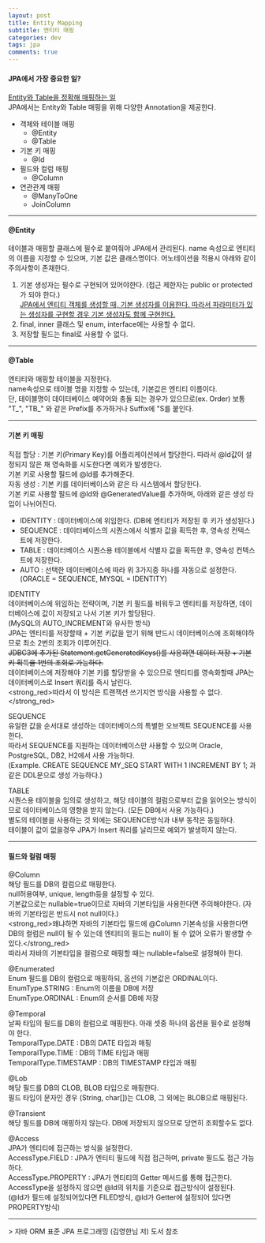 ```yaml
---
layout: post
title: Entity Mapping
subtitle: 엔티티 매핑
categories: dev
tags: jpa
comments: true
---
```



#### JPA에서 가장 중요한 일?
<u>Entity와 Table을 정확해 매핑하는 일</u>  
JPA에서는 Entity와 Table 매핑을 위해 다양한 Annotation을 제공한다.  
- 객체와 테이블 매핑
  + @Entity
  + @Table
- 기본 키 매핑
  + @Id
- 필드와 컬럼 매핑
  + @Column
- 연관관계 매핑
  + @ManyToOne
  + JoinColumn
<hr>

#### @Entity
테이블과 매핑할 클래스에 필수로 붙여줘야 JPA에서 관리된다.
name 속성으로 엔티티의 이름을 지정할 수 있으며, 기본 값은 클래스명이다.
어노테이션을 적용시 아래와 같이 주의사항이 존재한다.
1. 기본 생성자는 필수로 구현되어 있어야한다. (접근 제한자는 public or protected가 되야 한다.)  
<u>JPA에서 엔티티 객체를 생성할 때, 기본 생성자를 이용한다. 따라서 파라미터가 있는 생성자를 구현할 경우 기본 생성자도 함께 구현한다.</u>  
2. final, inner 클래스 및 enum, interface에는 사용할 수 없다.  
3. 저장할 필드는 final로 사용할 수 없다.  
<hr>

#### @Table
엔티티와 매핑할 테이블을 지정한다.  
name속성으로 테이블 명을 지정할 수 있는데, 기본값은 엔티티 이름이다.  
단, 테이블명이 데이터베이스 예약어와 충돌 되는 경우가 있으므로(ex. Order) 보통 "T_", "TB_" 와 같은 Prefix를 추가하거나 Suffix에 "S를 붙인다. 
<hr>

#### 기본 키 매핑
직접 할당 : 기본 키(Primary Key)를 어플리케이션에서 할당한다. 따라서 @Id값이 설정되지 않은 채 영속화를 시도한다면 예외가 발생한다.  
기본 키로 사용할 필드에 @Id를 추가해준다.  
자동 생성 : 기본 키를 데이터베이스와 같은 타 시스템에서 할당한다.  
기본 키로 사용할 필드에 @Id와 @GeneratedValue를 추가하며, 아래와 같은 생성 타입이 나뉘어진다.  
  - IDENTITY : 데이터베이스에 위임한다. (DB에 엔티티가 저장된 후 키가 생성된다.)  
  - SEQUENCE : 데이터베이스의 시퀀스에서 식별자 값을 획득한 후, 영속성 컨텍스트에 저장한다.  
  - TABLE : 데이터베이스 시퀀스용 테이블에서 식별자 값을 획득한 후, 영속성 컨텍스트에 저장한다.  
  - AUTO : 선택한 데이터베이스에 따라 위 3가지중 하나를 자동으로 설정한다. (ORACLE = SEQUENCE, MYSQL = IDENTITY)  

IDENTITY  
데이터베이스에 위임하는 전략이며, 기본 키 필드를 비워두고 엔티티를 저장하면, 데이터베이스에 값이 저장되고 나서 기본 키가 할당된다.  
(MySQL의 AUTO_INCREMENT와 유사한 방식)  
JPA는 엔티티를 저장할때 + 기본 키값을 얻기 위해 반드시 데이터베이스에 조회해야하므로 최소 2번의 조회가 이루어진다.  
~~JDBC3에 추가된 Statement.getGeneratedKeys()를 사용하면 데이터 저장 + 기본 키 획득을 1번의 조회로 가능하다.~~  
데이터베이스에 저장해야 기본 키를 할당받을 수 있으므로 엔티티를 영속화할때 JPA는 데이터베이스로 Insert 쿼리를 즉시 날린다.  
<strong_red>따라서 이 방식은 트랜잭션 쓰기지연 방식을 사용할 수 없다.</strong_red>  

SEQUENCE  
유일한 값을 순서대로 생성하는 데이터베이스의 특별한 오브젝트 SEQUENCE를 사용한다.  
따라서 SEQUENCE를 지원하는 데이터베이스만 사용할 수 있으며 Oracle, PostgreSQL, DB2, H2에서 사용 가능하다.  
(Example. CREATE SEQUENCE MY_SEQ START WITH 1 INCREMENT BY 1; 과 같은 DDL문으로 생성 가능하다.)  

TABLE  
시퀀스용 테이블을 임의로 생성하고, 해당 테이블의 컬럼으로부터 값을 읽어오는 방식이므로 데이터베이스의 영향을 받지 않는다. (모든 DB에서 사용 가능하다.)  
별도의 테이블을 사용하는 것 외에는 SEQUENCE방식과 내부 동작은 동일하다.  
테이블이 값이 없을경우 JPA가 Insert 쿼리를 날리므로 예외가 발생하지 않는다.  
<hr>

#### 필드와 컬럼 매핑
@Column  
해당 필드를 DB의 컬럼으로 매핑한다.  
null허용여부, unique, length등을 설정할 수 있다.  
기본값으로는 nullable=true이므로 자바의 기본타입을 사용한다면 주의해야한다. (자바의 기본타입은 반드시 not null이다.)  
<strong_red>왜냐하면 자바의 기본타입 필드에 @Column 기본속성을 사용한다면 DB의 컬럼은 null이 될 수 있는데 엔티티의 필드는 null이 될 수 없어 오류가 발생할 수 있다.</strong_red>  
따라서 자바의 기본타입을 컬럼으로 매핑할 때는 nullable=false로 설정해야 한다.  

@Enumerated  
Enum 필드를 DB의 컬럼으로 매핑하되, 옵션의 기본값은 ORDINAL이다.  
EnumType.STRING : Enum의 이름을 DB에 저장  
EnumType.ORDINAL : Enum의 순서를 DB에 저장  

@Temporal  
날짜 타입의 필드를 DB의 컬럼으로 매핑한다. 아래 셋중 하나의 옵션을 필수로 설정해야 한다.  
TemporalType.DATE : DB의 DATE 타입과 매핑  
TemporalType.TIME : DB의 TIME 타입과 매핑  
TemporalType.TIMESTAMP : DB의 TIMESTAMP 타입과 매핑  

@Lob  
해당 필드를 DB의 CLOB, BLOB 타입으로 매핑한다.  
필드 타입이 문자인 경우 (String, char[])는 CLOB, 그 외에는 BLOB으로 매핑된다.  

@Transient  
해당 필드를 DB에 매핑하지 않는다. DB에 저장되지 않으므로 당연히 조회할수도 없다.

@Access  
JPA가 엔티티에 접근하는 방식을 설정한다.  
AccessType.FIELD : JPA가 엔티티 필드에 직접 접근하며, private 필드도 접근 가능하다.  
AccessType.PROPERTY : JPA가 엔티티의 Getter 메서드를 통해 접근한다.  
AccessType을 설정하지 않으면 @Id의 위치를 기준으로 접근방식이 설정된다.  
(@Id가 필드에 설정되어있다면 FILED방식, @Id가 Getter에 설정되어 있다면 PROPERTY방식)  


<hr>
> 자바 ORM 표준 JPA 프로그래밍 (김영한님 저) 도서 참조